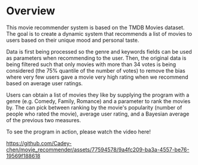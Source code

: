 # Overview

This movie recommender system is based on the TMDB Movies dataset. The goal is to create a dynamic system that recommends a list 
of movies to users based on their unique mood and personal taste. 

Data is first being processed so the genre and keywords fields can be used as parameters when recommending to the user. Then, the 
original data is being filtered such that only movies with more than 34 votes is being considered (the 75% quantile of the number 
of votes) to remove the bias where very few users gave a movie very high rating when we recommend based on average user ratings. 

Users can obtain a list of movies they like by supplying the program with a genre (e.g. Comedy, Family, Romance) and a parameter to 
rank the movies by. The can pick between ranking by the movie's popularity (number of people who rated the movie), average user rating, 
and a Bayesian average of the previous two measures.

To see the program in action, please watch the video here!

https://github.com/Cadey-chen/movie_recommender/assets/77594578/9a4fc209-ba3a-4557-be76-19569f188618


